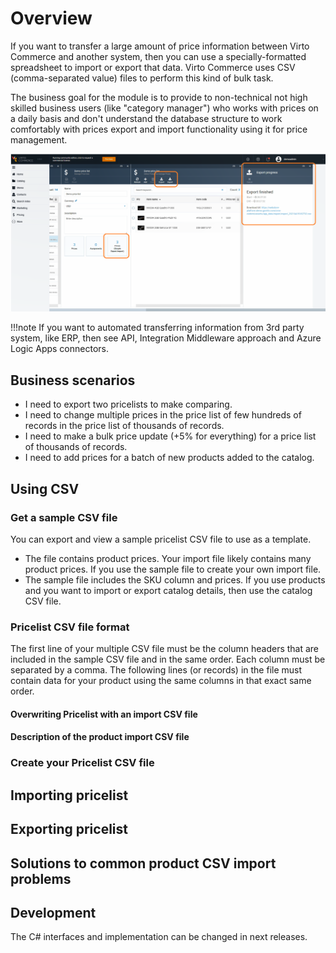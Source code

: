 # Overview
If you want to transfer a large amount of price information between Virto Commerce and another system,
then you can use a specially-formatted spreadsheet to import or export that data. Virto Commerce uses CSV (comma-separated value) files to perform this kind of bulk task.

The business goal for the module is to provide to non-technical not high skilled business users (like "category manager") who works with prices on a daily basis and don't understand the database structure to work comfortably with prices export and import functionality using it for price management.

![Main-Scree](media/main-screen.png)

!!!note
    If you want to automated transferring information from 3rd party system, like ERP, then see API, Integration Middleware approach and Azure Logic Apps connectors.


## Business scenarios
* I need to export two pricelists to make comparing. 
* I need to change multiple prices in the price list of few hundreds of records in the price list of thousands of records.
* I need to make a bulk price update (+5% for everything) for a price list of thousands of records.
* I need to add prices for a batch of new products added to the catalog.

## Using CSV

### Get a sample CSV file
You can export and view a sample pricelist CSV file to use as a template.

* The file contains product prices. Your import file likely contains many product prices. If you use the sample file to create your own import file.
* The sample file includes the SKU column and prices. If you use products and you want to import or export catalog details, then use the catalog CSV file.

### Pricelist CSV file format
The first line of your multiple CSV file must be the column headers that are included in the sample CSV file and in the same order. Each column must be separated by a comma. The following lines (or records) in the file must contain data for your product using the same columns in that exact same order.

#### Overwriting Pricelist with an import CSV file

#### Description of the product import CSV file

### Create your Pricelist CSV file

## Importing pricelist

## Exporting pricelist

## Solutions to common product CSV import problems

## Development
The C# interfaces and implementation can be changed in next releases.

